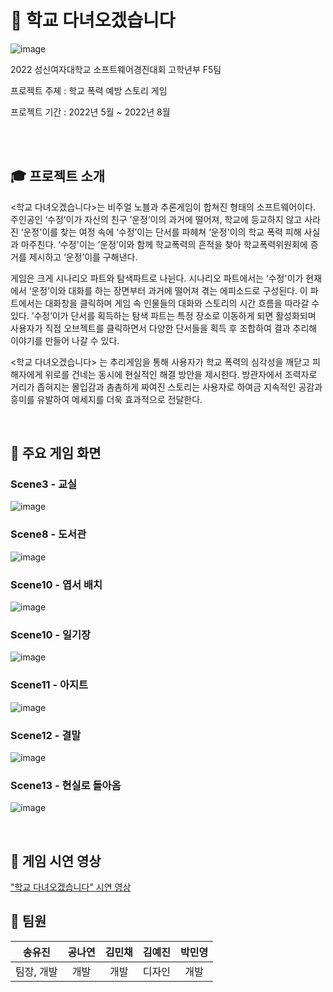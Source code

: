# 🏫 학교 다녀오겠습니다

![image](https://user-images.githubusercontent.com/87336788/185226005-148ddb36-0638-41b3-bff9-fe4551d568f4.png)

2022 성신여자대학교 소프트웨어경진대회 고학년부 F5팀

프로젝트 주제 : 학교 폭력 예방 스토리 게임

프로젝트 기간 : 2022년 5월 ~ 2022년 8월

<br>
<br>

## 🎓 프로젝트 소개

<학교 다녀오겠습니다>는 비주얼 노블과 추론게임이 합쳐진 형태의 소프트웨어이다. 주인공인 ‘수정’이가 자신의 친구 ’운정’이의 과거에 떨어져, 학교에 등교하지 않고 사라진 ‘운정'이를 찾는 여정 속에 ‘수정’이는 단서를 파헤쳐 ‘운정'이의 학교 폭력 피해 사실과 마주친다. ‘수정'이는 ‘운정’이와 함께 학교폭력의 흔적을 찾아 학교폭력위원회에 증거를 제시하고 ‘운정’이를 구해낸다.

게임은 크게 시나리오 파트와 탐색파트로 나뉜다. 시나리오 파트에서는 ‘수정'이가 현재에서 ‘운정’이와 대화를 하는 장면부터 과거에 떨어져 겪는 에피소드로 구성된다. 이 파트에서는 대화창을 클릭하며 게임 속 인물들의 대화와 스토리의 시간 흐름을 따라갈 수 있다. ’수정’이가 단서를 획득하는 탐색 파트는 특정 장소로 이동하게 되면 활성화되며 사용자가 직접 오브젝트를 클릭하면서 다양한 단서들을 획득 후 조합하여 결과 추리해 이야기를 만들어 나갈 수 있다.

<학교 다녀오겠습니다> 는 추리게임을 통해 사용자가 학교 폭력의 심각성을 깨닫고 피해자에게 위로를 건네는 동시에 현실적인 해결 방안을 제시한다.
방관자에서 조력자로 거리가 좁혀지는 몰입감과 촘촘하게 짜여진 스토리는 사용자로 하여금 지속적인 공감과 흥미를 유발하여 메세지를 더욱 효과적으로 전달한다.

<br>

## 🔎 주요 게임 화면
### Scene3 - 교실
![image](https://user-images.githubusercontent.com/55652102/185437407-8d150f16-3927-4c9b-93c4-b19fbb78b76b.png)

### Scene8 - 도서관
![image](https://user-images.githubusercontent.com/55652102/185437485-acebac69-060e-495c-a81c-912ea0f7a1a0.png)

### Scene10 - 엽서 배치
![image](https://user-images.githubusercontent.com/55652102/185437516-3bcee25a-5b31-49af-b855-1f5d76d9dc91.png)

### Scene10 - 일기장
![image](https://user-images.githubusercontent.com/55652102/185437552-1c93ea80-13fc-4685-91b9-027fc7e9d69a.png)

### Scene11 - 아지트
![image](https://user-images.githubusercontent.com/55652102/185437578-c2d04933-1762-48b6-bdad-55ab78689836.png)

### Scene12 - 결말
![image](https://user-images.githubusercontent.com/55652102/185437618-b7d1d04d-eee2-47ab-9d77-cdf8367640c2.png)

### Scene13 - 현실로 돌아옴
![image](https://user-images.githubusercontent.com/55652102/185437634-45c4b5da-d9f2-4d6f-9222-1495d022b59c.png)


<br>

## 🎥 게임 시연 영상 
["학교 다녀오겠습니다" 시연 영상](https://youtu.be/40JiF0SDOfw)


## 🙋 팀원

|송유진|공나연|김민채|김예진|박민영|
|:---:|:---:|:---:|:---:|:---:|
|팀장, 개발|개발|개발|디자인|개발|
